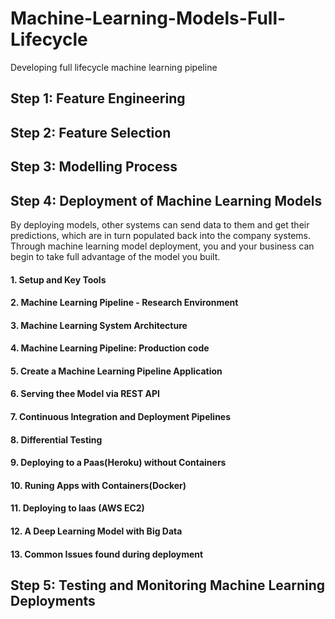 # Machine-Learning-Models-Full-Lifecycle
 Developing full lifecycle machine learning pipeline
 
 ## Step 1: Feature Engineering
 
 ## Step 2: Feature Selection
 
 ## Step 3: Modelling Process
 
 ## Step 4: Deployment of Machine Learning Models
 By deploying models, other systems can send data to them and get their predictions, which are in turn populated back into the company systems. Through machine learning model deployment, you and your business can begin to take full advantage of the model you built.
 
 #### 1. Setup and Key Tools

#### 2. Machine Learning Pipeline - Research Environment

#### 3. Machine Learning System Architecture

#### 4. Machine Learning Pipeline: Production code

#### 5. Create a Machine Learning Pipeline Application

#### 6. Serving thee Model via REST API

#### 7. Continuous Integration and Deployment Pipelines

#### 8. Differential Testing

#### 9. Deploying to a Paas(Heroku) without Containers

#### 10. Runing Apps with Containers(Docker)

#### 11. Deploying to laas (AWS EC2)

#### 12. A Deep Learning Model with Big Data

#### 13. Common Issues found during deployment
 
 ## Step 5: Testing and Monitoring Machine Learning Deployments
